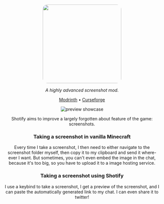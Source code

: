 <div align="center">

<img src="https://dl.isxander.dev/logos/shotify/v1/shotify-text-512x.png" style="width: 256px;height: auto;border-radius: 15px"/>


_A highly advanced screenshot mod._

[Modrinth](https://modrinth.com/mod/shotify) • [Curseforge](https://www.curseforge.com/minecraft/mc-mods/shotify)

![preview showcase](https://i.imgur.com/AQPouDL.gif)

Shotify aims to improve a largely forgotten about feature of the game: screenshots.

### Taking a screenshot in vanilla Minecraft
Every time I take a screenshot, I then need to either navigate to the screenshot folder myself,
then copy it to my clipboard and send it where-ever I want. But sometimes, you can't even
embed the image in the chat, because it's too big, so you have to upload it to a image hosting
service.

### Taking a screenshot using Shotify
I use a keybind to take a screenshot, I get a preview of the screenshot, and I can
paste the automatically generated link to my chat. I can even share it to twitter!

</div>
